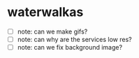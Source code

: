 # waterwalkas
- [ ] note: can we make gifs?
- [ ] note: can why are the services low res?
- [ ] note: can we fix background image?

